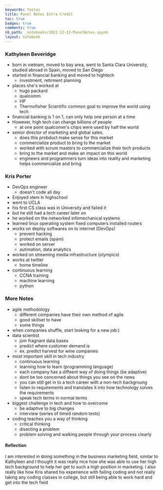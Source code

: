```yaml
---
keywords: fastai
title: Panel Notes Extra Credit
toc: true 
badges: true
comments: true 
nb_path: _notebooks/2022-12-13-PanelNotes.ipynb
layout: notebook
---
```


<!--
#################################################
### THIS FILE WAS AUTOGENERATED! DO NOT EDIT! ###
#################################################
# file to edit: _notebooks/2022-12-13-PanelNotes.ipynb
-->

<div class="container" id="notebook-container">
        
<div class="cell border-box-sizing text_cell rendered"><div class="inner_cell">
<div class="text_cell_render border-box-sizing rendered_html">
<h3 id="Kathyleen-Beveridge">Kathyleen Beveridge<a class="anchor-link" href="#Kathyleen-Beveridge"> </a></h3><ul>
<li>born in vietnam, moved to bay area, went to Santa Clara University, studied abroad in Spain, moved to San Diego</li>
<li>started in financial banking and moved to hightech<ul>
<li>investment, retirment planning</li>
</ul>
</li>
<li>places she's worked at<ul>
<li>hugo packard</li>
<li>qualcomm</li>
<li>HP</li>
<li>Thermofisher Scientific
common goal to improve the world using tech</li>
</ul>
</li>
<li>financial banking is 1 on 1, can only help one person at a time</li>
<li>However, high tech can change billions of people<ul>
<li>at one point qualcomm's chips were used by half the world</li>
</ul>
</li>
<li>senior director of marketing and global sales.<ul>
<li>does this probduct make sense for this market </li>
<li>commercialize product to bring to the market</li>
<li>worked with scrum masters to commercialize their tech products</li>
<li>bring to the market and make an impact on this world</li>
<li>engineers and programmers turn ideas into reality and marketing helps commercialize and bring </li>
</ul>
</li>
</ul>

</div>
</div>
</div>
<div class="cell border-box-sizing text_cell rendered"><div class="inner_cell">
<div class="text_cell_render border-box-sizing rendered_html">
<h3 id="Kris-Porter">Kris Porter<a class="anchor-link" href="#Kris-Porter"> </a></h3><ul>
<li>DevOps engineer<ul>
<li>doesn't code all day</li>
</ul>
</li>
<li>Enjoyed stem in highschool </li>
<li>went to UCLA</li>
<li>his first CS class was in University and failed it </li>
<li>but he still had a tech career later on</li>
<li>he worked on the networked infomechanical systems </li>
<li>learned linux operating system
fixed computers installed routers</li>
<li>works on deploy softwares on to internet (DevOps)<ul>
<li>prevent hacking</li>
<li>protect emails (spam)</li>
<li>worked on server</li>
<li>autimation, data analytics</li>
</ul>
</li>
<li>worked on streaming media infrastructure (olympics)</li>
<li>works at twitter <ul>
<li>home timeline</li>
</ul>
</li>
<li>continuous learning <ul>
<li>CCNA training</li>
<li>machine learning</li>
<li>python</li>
</ul>
</li>
</ul>

</div>
</div>
</div>
<div class="cell border-box-sizing text_cell rendered"><div class="inner_cell">
<div class="text_cell_render border-box-sizing rendered_html">
<h3 id="More-Notes">More Notes<a class="anchor-link" href="#More-Notes"> </a></h3><ul>
<li>agile methodology<ul>
<li>different companies have their own method of agile</li>
<li>good skillset to have</li>
<li>some things </li>
</ul>
</li>
<li>when companies shuffle, start looking for a new job:)</li>
<li>data scientist<ul>
<li>join fragnant data bases</li>
<li>predict where customer demand is</li>
<li>ex. predict harvest for wine companies</li>
</ul>
</li>
<li>most important skill in tech industry<ul>
<li>continuous learning</li>
<li>learning how to learn (programming language)</li>
<li>each company has a diffeent way of doing things (be adaptive)</li>
<li>dont be too concerned about things you see on the news</li>
<li>you can still get in to a tech career with a non-tech backgroung</li>
<li>listen to requirements and translates it into how technology solves the requirements</li>
<li>speak tech terms in normal terms</li>
</ul>
</li>
<li>biggest challenge in tech and how to overcome<ul>
<li>be adaptive to big changes</li>
<li>interview (series of timed random tests)</li>
</ul>
</li>
<li>coding teaches you a way of thinking<ul>
<li>critical thinking</li>
<li>disecting a problem</li>
<li>problem solving and walking people through your process clearly</li>
</ul>
</li>
</ul>

</div>
</div>
</div>
<div class="cell border-box-sizing text_cell rendered"><div class="inner_cell">
<div class="text_cell_render border-box-sizing rendered_html">
<h4 id="Reflection">Reflection<a class="anchor-link" href="#Reflection"> </a></h4>
</div>
</div>
</div>
<div class="cell border-box-sizing text_cell rendered"><div class="inner_cell">
<div class="text_cell_render border-box-sizing rendered_html">
<p>I am interested in doing something in the business marketing field, similar to Kathyleen and I thought it was really nice how she was able to use her high tech background to help her get to such a high position in marketing. I also really like how Kris shared his experience with failing coding and not really taking any coding classes in college, but still being able to work hard and get into the tech field</p>

</div>
</div>
</div>
</div>
 

